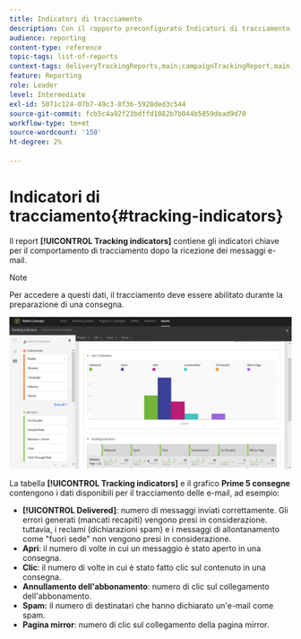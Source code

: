 ```yaml
---
title: Indicatori di tracciamento
description: Con il rapporto preconfigurato Indicatori di tracciamento, scopri il comportamento dei clienti quando ricevono messaggi e-mail.
audience: reporting
content-type: reference
topic-tags: list-of-reports
context-tags: deliveryTrackingReports,main;campaignTrackingReport,main;programTrackingReport,main
feature: Reporting
role: Leader
level: Intermediate
exl-id: 5071c124-07b7-49c3-8f36-5928ded3c544
source-git-commit: fcb5c4a92f23bdffd1082b7b044b5859dead9d70
workflow-type: tm+mt
source-wordcount: '150'
ht-degree: 2%

---
```


# Indicatori di tracciamento{#tracking-indicators}

Il report **[!UICONTROL Tracking indicators]** contiene gli indicatori chiave per il comportamento di tracciamento dopo la ricezione dei messaggi e-mail.

>[!NOTE]
>
>Per accedere a questi dati, il tracciamento deve essere abilitato durante la preparazione di una consegna.

![](assets/delivery_reports_2.png)

La tabella **[!UICONTROL Tracking indicators]** e il grafico **Prime 5 consegne** contengono i dati disponibili per il tracciamento delle e-mail, ad esempio:

* **[!UICONTROL Delivered]**: numero di messaggi inviati correttamente. Gli errori generati (mancati recapiti) vengono presi in considerazione. tuttavia, i reclami (dichiarazioni spam) e i messaggi di allontanamento come &quot;fuori sede&quot; non vengono presi in considerazione.
* **Apri**: il numero di volte in cui un messaggio è stato aperto in una consegna.
* **Clic**: il numero di volte in cui è stato fatto clic sul contenuto in una consegna.
* **Annullamento dell&#39;abbonamento**: numero di clic sul collegamento dell&#39;abbonamento.
* **Spam:** il numero di destinatari che hanno dichiarato un&#39;e-mail come spam.
* **Pagina mirror**: numero di clic sul collegamento della pagina mirror.
